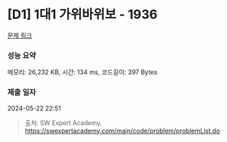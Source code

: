 # [D1] 1대1 가위바위보 - 1936 

[문제 링크](https://swexpertacademy.com/main/code/problem/problemDetail.do?contestProbId=AV5PjKXKALcDFAUq) 

### 성능 요약

메모리: 26,232 KB, 시간: 134 ms, 코드길이: 397 Bytes

### 제출 일자

2024-05-22 22:51



> 출처: SW Expert Academy, https://swexpertacademy.com/main/code/problem/problemList.do